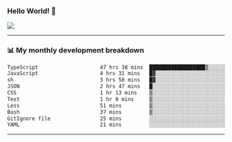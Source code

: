 ### Hello World! 👋

<a>
  <img align="center" src="https://github-readme-stats.vercel.app/api?username=megatunger&count_private=true&include_all_commits=true&bg_color=30,56CCF2,2F80ED&title_color=fff&text_color=fff" />
</a>

------
### 📊 My monthly development breakdown

<!--START_SECTION:waka-->

```txt
TypeScript                    47 hrs 38 mins  ██████████████████▒░░░░░░   73.65 %
JavaScript                    4 hrs 31 mins   █▓░░░░░░░░░░░░░░░░░░░░░░░   07.01 %
sh                            3 hrs 58 mins   █▓░░░░░░░░░░░░░░░░░░░░░░░   06.15 %
JSON                          2 hrs 47 mins   █░░░░░░░░░░░░░░░░░░░░░░░░   04.31 %
CSS                           1 hr 13 mins    ▒░░░░░░░░░░░░░░░░░░░░░░░░   01.88 %
Text                          1 hr 8 mins     ▒░░░░░░░░░░░░░░░░░░░░░░░░   01.77 %
Less                          51 mins         ▒░░░░░░░░░░░░░░░░░░░░░░░░   01.34 %
Bash                          37 mins         ▒░░░░░░░░░░░░░░░░░░░░░░░░   00.97 %
GitIgnore file                25 mins         ░░░░░░░░░░░░░░░░░░░░░░░░░   00.65 %
YAML                          21 mins         ░░░░░░░░░░░░░░░░░░░░░░░░░   00.55 %
```

<!--END_SECTION:waka-->

------
